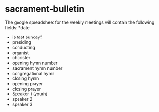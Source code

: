 # sacrament-bulletin

The google spreadsheet for the weekly meetings will contain the following fields:
*date	
* is fast sunday?	
* presiding	
* conducting	
* organist	
* chorister	
* opening hymn number	
* sacrament hymn number	
* congregational hymn	
* closing hymn	
* opening prayer	
* closing prayer	
* Speaker 1 (youth)	
* speaker 2	
* speaker 3
